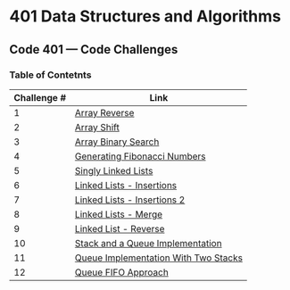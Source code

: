 # 401 Data Structures and Algorithms

## Code 401 — Code Challenges

### Table of Contetnts

Challenge # | Link
------------|-----
1 | [Array Reverse](https://github.com/bushra-401-advanced-javascript/401-data-structures-and-algorithms/tree/master/codechallenges/arrayReverse)
2 | [Array Shift](https://github.com/bushra-401-advanced-javascript/401-data-structures-and-algorithms/tree/master/codechallenges/arrayShift)
3 | [Array Binary Search](https://github.com/bushra-401-advanced-javascript/401-data-structures-and-algorithms/tree/master/codechallenges/arrayBinarySearch)
4 | [Generating Fibonacci Numbers](https://repl.it/@BshBil/Code-Challenge-04#index.js)
5 | [Singly Linked Lists](https://github.com/bushra-401-advanced-javascript/401-data-structures-and-algorithms/tree/master/codechallenges/linkedList)
6 | [Linked Lists - Insertions](https://github.com/bushra-401-advanced-javascript/401-data-structures-and-algorithms/tree/master/codechallenges/linkedList-2)
7 | [Linked Lists - Insertions 2](https://github.com/bushra-401-advanced-javascript/401-data-structures-and-algorithms/tree/ll-kth-from-end/codechallenges/linkedList-2)
8 | [Linked Lists - Merge](https://github.com/bushra-401-advanced-javascript/401-data-structures-and-algorithms/tree/queue-with-stacks/codechallenges/llMerge)
9 | [Linked List - Reverse](https://docs.google.com/spreadsheets/d/1OnEYoufah4weagyfnxbBrqBu-xrF-18vGX3A3IlxF08/edit#gid=0)
10 | [Stack and a Queue Implementation](https://github.com/bushra-401-advanced-javascript/401-data-structures-and-algorithms/tree/stack-and-queue/codechallenges/stacksAndQueues)
11 | [Queue Implementation With Two Stacks](https://github.com/bushra-401-advanced-javascript/401-data-structures-and-algorithms/tree/queue-with-stacks/codechallenges/queueWithStacks)
12 | [Queue FIFO Approach](https://github.com/bushra-401-advanced-javascript/401-data-structures-and-algorithms/tree/fifo-animal-shelter/codechallenges/fifoAnimalShelter)
